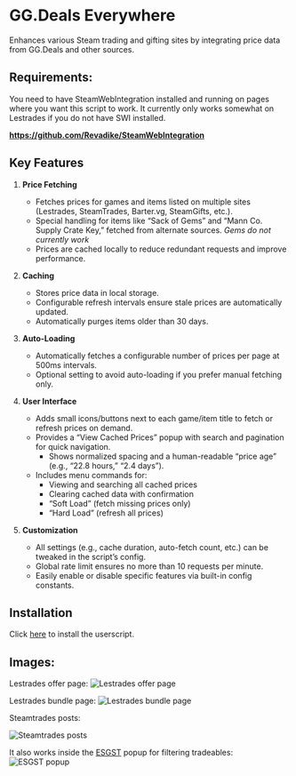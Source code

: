 # GG.Deals Everywhere
Enhances various Steam trading and gifting sites by integrating price data from GG.Deals and other sources.

## Requirements:
You need to have SteamWebIntegration installed and running on pages where you want this script to work. It currently only works somewhat on Lestrades if you do not have SWI installed.

**https://github.com/Revadike/SteamWebIntegration**

## Key Features

1. **Price Fetching**  
   - Fetches prices for games and items listed on multiple sites (Lestrades, SteamTrades, Barter.vg, SteamGifts, etc.).  
   - Special handling for items like “Sack of Gems” and “Mann Co. Supply Crate Key,” fetched from alternate sources. *Gems do not currently work*
   - Prices are cached locally to reduce redundant requests and improve performance.

2. **Caching**  
   - Stores price data in local storage.  
   - Configurable refresh intervals ensure stale prices are automatically updated.  
   - Automatically purges items older than 30 days.

3. **Auto-Loading**  
   - Automatically fetches a configurable number of prices per page at 500ms intervals.  
   - Optional setting to avoid auto-loading if you prefer manual fetching only.

4. **User Interface**  
   - Adds small icons/buttons next to each game/item title to fetch or refresh prices on demand.  
   - Provides a “View Cached Prices” popup with search and pagination for quick navigation.  
     - Shows normalized spacing and a human-readable “price age” (e.g., “22.8 hours,” “2.4 days”).  
   - Includes menu commands for:  
     - Viewing and searching all cached prices  
     - Clearing cached data with confirmation  
     - “Soft Load” (fetch missing prices only)  
     - “Hard Load” (refresh all prices)

5. **Customization**  
   - All settings (e.g., cache duration, auto-fetch count, etc.) can be tweaked in the script’s config.  
   - Global rate limit ensures no more than 10 requests per minute.  
   - Easily enable or disable specific features via built-in config constants.

## Installation
Click [here](https://github.com/MrAwesomeFalcon/GG-Deals-Everywhere/raw/refs/heads/main/GG-Deals-Everywhere.user.js) to install the userscript.


## Images:

Lestrades offer page:
![Lestrades offer page](https://i.imgur.com/DrKcJ03.png)


Lestrades bundle page:
![Lestrades bundle page](https://i.imgur.com/9c6fneo.png)


Steamtrades posts:

![Steamtrades posts](https://i.imgur.com/Irw08Cw.png)


It also works inside the [ESGST](https://github.com/rafaelgomesxyz/esgst) popup for filtering tradeables:
![ESGST popup](https://i.imgur.com/XRVWcF2.png)


